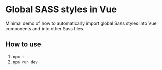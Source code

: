 # Global SASS styles in Vue

Minimal demo of how to automatically import global Sass styles into Vue components and into other Sass files.

## How to use

1. `npm i`
2. `npm run dev`
